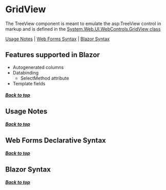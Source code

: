 # GridView

The TreeView component is meant to emulate the asp:TreeView control in markup and is defined in the [System.Web.UI.WebControls.GridView
 class](https://docs.microsoft.com/en-us/dotnet/api/system.web.ui.webcontrols.gridview?view=netframework-4.8)

[Usage Notes](#usage-notes) | [Web Forms Syntax](#web-forms-declarative-syntax) | [Blazor Syntax](#blazor-syntax)

## Features supported in Blazor

- Autogenerated columns
- Databinding
  - SelectMethod attribute
- Template fields

##### [Back to top](#gridview)

## Usage Notes


##### [Back to top](#gridview)

## Web Forms Declarative Syntax

##### [Back to top](#gridview)

## Blazor Syntax

##### [Back to top](#gridview)
